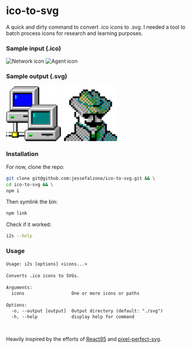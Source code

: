 # ico-to-svg

A quick and dirty command to convert .ico icons to .svg. I needed a tool to
batch process icons for research and learning purposes.

### Sample input (.ico)

<p float="left">
  <img src="./network.ico" width="150" alt="Network icon">
  <img src="./agent.ico" width="150" alt="Agent icon">
</p>

### Sample output (.svg)

<p float="left">
  <img src="./network_48x48.svg" width="150" alt="Network svg">
  <img src="./agent_32x32.svg" width="150" alt="Agent svg">
</p>

### Installation

For now, clone the repo:

```bash
git clone git@github.com:jessefalzone/ico-to-svg.git && \
cd ico-to-svg && \
npm i
```

Then symlink the bin:

```bash
npm link
```

Check if it worked:

```bash
i2s --help
```

### Usage

```
Usage: i2s [options] <icons...>

Converts .ico icons to SVGs.

Arguments:
  icons                  One or more icons or paths

Options:
  -o, --output [output]  Output directory (default: "./svg")
  -h, --help             display help for command
```

<br>

Heavily inspired by the efforts of [React95](https://github.com/React95/React95)
and [pixel-perfect-svg](https://github.com/kagof/pixel-perfect-svg).
